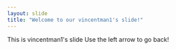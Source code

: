 ```yaml
---
layout: slide
title: "Welcome to our vincentman1's slide!"
---
```

This is vincentman1's slide
Use the left arrow to go back!
